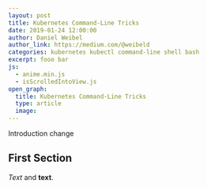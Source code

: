 ```yaml
---
layout: post
title: Kubernetes Command-Line Tricks
date: 2019-01-24 12:00:00
author: Daniel Weibel
author_link: https://medium.com/@weibeld
categories: kubernetes kubectl command-line shell bash
excerpt: fooo bar
js:
  - anime.min.js
  - isScrolledIntoView.js
open_graph:
  title: Kubernetes Command-Line Tricks
  type: article
  image: 
---
```


Introduction change

<!--more-->

## First Section

*Text* and **text**.
